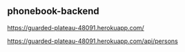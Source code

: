 ## phonebook-backend

https://guarded-plateau-48091.herokuapp.com/

https://guarded-plateau-48091.herokuapp.com/api/persons
